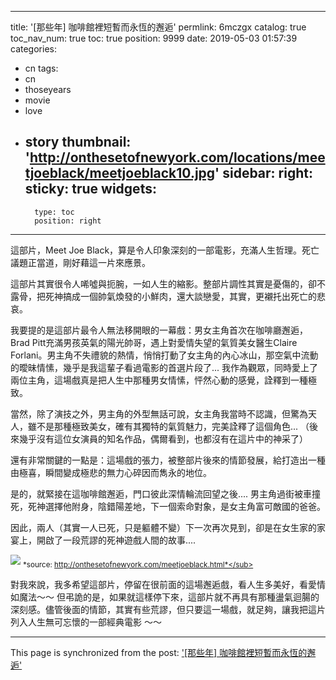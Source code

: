 
---
title: '[那些年] 咖啡館裡短暫而永恆的邂逅'
permlink: 6mczgx
catalog: true
toc_nav_num: true
toc: true
position: 9999
date: 2019-05-03 01:57:39
categories:
- cn
tags:
- cn
- thoseyears
- movie
- love
- story
thumbnail: 'http://onthesetofnewyork.com/locations/meetjoeblack/meetjoeblack10.jpg'
sidebar:
    right:
        sticky: true
widgets:
    -
        type: toc
        position: right
---


這部片，Meet Joe Black，算是令人印象深刻的一部電影，充滿人生哲理。死亡議題正當道，剛好藉這一片來應景。

這部片其實很令人唏噓與扼腕，一如人生的縮影。整部片調性其實是憂傷的，卻不露骨，把死神搞成一個帥氣煥發的小鮮肉，還大談戀愛，其實，更襯托出死亡的悲哀。

我要提的是這部片最令人無法移開眼的一幕戲：男女主角首次在咖啡廳邂逅，Brad Pitt充滿男孩英氣的陽光帥哥，遇上對愛情失望的氣質美女醫生Claire Forlani。男主角不失禮貌的熱情，悄悄打動了女主角的內心冰山，那空氣中流動的曖昧情愫，幾乎是我這輩子看過電影的首選片段了... 我作為觀眾，同時愛上了兩位主角，這場戲真是把人生中那種男女情愫，怦然心動的感覺，詮釋到一種極致。

當然，除了演技之外，男主角的外型無話可說，女主角我當時不認識，但驚為天人，雖不是那種極致美女，確有其獨特的氣質魅力，完美詮釋了這個角色... （後來幾乎沒有這位女演員的知名作品，偶爾看到，也都沒有在這片中的神采了）

還有非常關鍵的一點是：這場戲的張力，被整部片後來的情節發展，給打造出一種由極喜，瞬間變成極悲的無力心碎因而雋永的地位。

是的，就緊接在這咖啡館邂逅，門口彼此深情輪流回望之後.... 男主角過街被車撞死，死神選擇他附身，陰錯陽差地，下一個索命對象，是女主角富可敵國的爸爸。

因此，兩人（其實一人已死，只是軀體不變）下一次再次見到，卻是在女生家的家宴上，開啟了一段荒謬的死神遊戲人間的故事....

![](http://onthesetofnewyork.com/locations/meetjoeblack/meetjoeblack10.jpg)
<sub>*source: http://onthesetofnewyork.com/meetjoeblack.html*</sub>

對我來說，我多希望這部片，停留在很前面的這場邂逅戲，看人生多美好，看愛情如魔法～～ 但弔詭的是，如果就這樣停下來，這部片就不再具有那種盪氣迴腸的深刻感。儘管後面的情節，其實有些荒謬，但只要這一場戲，就足夠，讓我把這片列入人生無可忘懷的一部經典電影 ～～

- - -

This page is synchronized from the post: ['[那些年] 咖啡館裡短暫而永恆的邂逅'](https://steemit.com/@deanliu/6mczgx)
